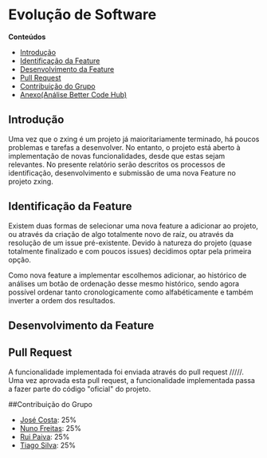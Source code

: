 # Evolução de Software

**Conteúdos**
- [Introdução](#introdução)
- [Identificação da Feature](#identificação-da-feature)
- [Desenvolvimento da Feature](#desenvolvimento-da-feature)
- [Pull Request](#pull-request)
- [Contribuição do Grupo](#contribuição-do-grupo)
- [Anexo(Análise Better Code Hub)](https://github.com/ruivop/zxing/blob/master/ESOF-docs/Documentos%20de%20apoio/Better%20Code%20Hub.pdf)


## Introdução

Uma vez que o zxing é um projeto já maioritariamente terminado, há poucos problemas e tarefas a desenvolver. No entanto, o projeto está aberto à implementação de novas funcionalidades, desde que estas sejam relevantes. No presente relatório serão descritos os processos de identificação, desenvolvimento e submissão de uma nova Feature no projeto zxing. 

## Identificação da Feature

Existem duas formas de selecionar uma nova feature a adicionar ao projeto, ou através da criação de algo totalmente novo  de raíz, ou através da resolução de um issue pré-existente. Devido à natureza do projeto (quase totalmente finalizado e com poucos issues) decidimos optar pela primeira opção.

Como nova feature a implementar escolhemos adicionar, ao histórico de análises um botão de ordenação desse mesmo histórico, sendo agora possível ordenar tanto cronologicamente como alfabéticamente e também inverter a ordem dos resultados.

## Desenvolvimento da Feature



## Pull Request

A funcionalidade implementada foi enviada através do pull request /////. Uma vez aprovada esta pull request, a funcionalidade implementada passa a fazer parte do código "oficial" do projeto.

##Contribuição do Grupo
* [José Costa](https://github.com/zecst19): 25%
* [Nuno Freitas](https://github.com/nunofreitas96): 25%
* [Rui Paiva](https://github.com/ruivop): 25%
* [Tiago Silva](https://github.com/tadias): 25%
